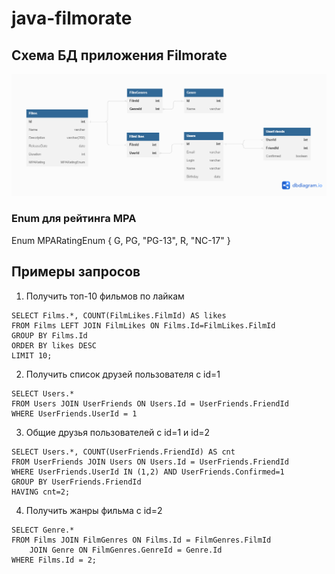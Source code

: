 # java-filmorate
## Схема БД приложения Filmorate
![Схема БД приложения Filmorate](https://github.com/phpwork512/filmorate/blob/main/Filmorate%20DB%20Scheme2.png?raw=true)

### Enum для рейтинга MPA
Enum MPARatingEnum {
G,
PG,
"PG-13",
R,
"NC-17"
}

## Примеры запросов
1. Получить топ-10 фильмов по лайкам

```
SELECT Films.*, COUNT(FilmLikes.FilmId) AS likes
FROM Films LEFT JOIN FilmLikes ON Films.Id=FilmLikes.FilmId 
GROUP BY Films.Id
ORDER BY likes DESC
LIMIT 10;
```

2. Получить список друзей пользователя с id=1

```
SELECT Users.* 
FROM Users JOIN UserFriends ON Users.Id = UserFriends.FriendId 
WHERE UserFriends.UserId = 1
```

3. Общие друзья пользователей с id=1 и id=2

```
SELECT Users.*, COUNT(UserFriends.FriendId) AS cnt
FROM UserFriends JOIN Users ON Users.Id = UserFriends.FriendId
WHERE UserFriends.UserId IN (1,2) AND UserFriends.Confirmed=1
GROUP BY UserFriends.FriendId
HAVING cnt=2;
```

4. Получить жанры фильма с id=2

```
SELECT Genre.*
FROM Films JOIN FilmGenres ON Films.Id = FilmGenres.FilmId
	JOIN Genre ON FilmGenres.GenreId = Genre.Id
WHERE Films.Id = 2;
```

